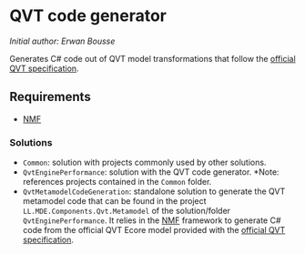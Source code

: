 # QVT code generator

*Initial author: Erwan Bousse*

Generates C# code out of QVT model transformations that follow the [official QVT specification](http://www.omg.org/spec/QVT/).

## Requirements

- [NMF](https://github.com/NMFCode/NMF)

### Solutions

- `Common`: solution with  projects commonly used by other solutions.
- `QvtEnginePerformance`: solution with the QVT code generator. *Note: references projects contained in the `Common` folder.
- `QvtMetamodelCodeGeneration`: standalone solution to generate the QVT metamodel code that can be found in the project `LL.MDE.Components.Qvt.Metamodel` of the solution/folder `QvtEnginePerformance`. It relies in the [NMF](https://github.com/NMFCode/NMF) framework to generate C# code from the official QVT Ecore model provided with the [official QVT specification](http://www.omg.org/spec/QVT/).